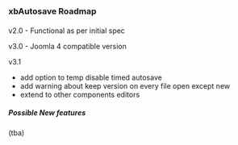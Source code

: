 ### xbAutosave Roadmap

#### 

v2.0 - Functional as per initial spec 

v3.0 - Joomla 4 compatible version

v3.1 
 - add option to temp disable timed autosave
 - add warning about keep version on every file open except new
 - extend to other components editors






##### Possible New features

(tba)



